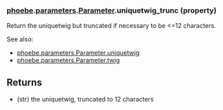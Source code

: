 ### [phoebe](phoebe.md).[parameters](phoebe.parameters.md).[Parameter](phoebe.parameters.Parameter.md).uniquetwig_trunc (property)




Return the uniquetwig but truncated if necessary to be &lt;=12 characters.

See also:
* [phoebe.parameters.Parameter.uniquetwig](phoebe.parameters.Parameter.uniquetwig.md)
* [phoebe.parameters.Parameter.twig](phoebe.parameters.Parameter.twig.md)

Returns
--------
* (str) the uniquetwig, truncated to 12 characters

